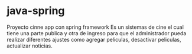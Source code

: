 # java-spring
Proyecto cinne app con spring framework
Es un sistemas de cine el cual tiene una parte publica y otra de ingreso para que el administrador pueda realizar diferentes ajustes como agregar peliculas, desactivar peliculas, actualizar noticias.
